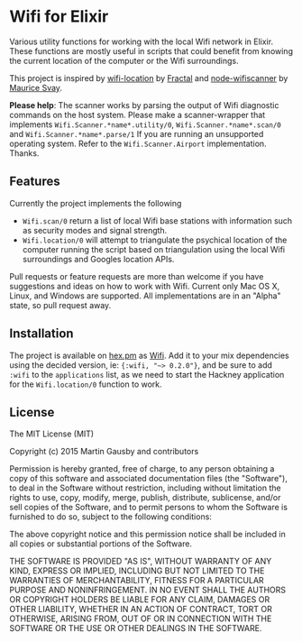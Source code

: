 Wifi for Elixir
===============
Various utility functions for working with the local Wifi network in Elixir. These functions are mostly useful in scripts that could benefit from knowing the current location of the computer or the Wifi surroundings.

This project is inspired by [wifi-location](https://github.com/wearefractal/wifi-location) by [Fractal](https://github.com/wearefractal) and [node-wifiscanner](https://github.com/mauricesvay/node-wifiscanner) by [Maurice Svay](https://github.com/mauricesvay).

**Please help**: The scanner works by parsing the output of Wifi diagnostic commands on the host system. Please make a scanner-wrapper that implements `Wifi.Scanner.*name*.utility/0`, `Wifi.Scanner.*name*.scan/0` and `Wifi.Scanner.*name*.parse/1` If you are running an unsupported operating system. Refer to the `Wifi.Scanner.Airport` implementation. Thanks.


Features
--------
Currently the project implements the following

  * `Wifi.scan/0` return a list of local Wifi base stations with information such as security modes and signal strength.
  * `Wifi.location/0` will attempt to triangulate the psychical location of the computer running the script based on triangulation using the local Wifi surroundings and Googles location APIs.

Pull requests or feature requests are more than welcome if you have suggestions and ideas on how to work with Wifi. Current only Mac OS X, Linux, and Windows are supported. All implementations are in an "Alpha" state, so pull request away.


Installation
------------
The project is available on [hex.pm](https://hex.pm/) as [Wifi](http://hex.pm/packages/wifi). Add it to your mix dependencies using the decided version, ie: `{:wifi, "~> 0.2.0"}`, and be sure to add `:wifi` to the `applications` list, as we need to start the Hackney application for the `Wifi.location/0` function to work.


License
-------
The MIT License (MIT)

Copyright (c) 2015 Martin Gausby and contributors

Permission is hereby granted, free of charge, to any person obtaining a copy of this software and associated documentation files (the "Software"), to deal in the Software without restriction, including without limitation the rights to use, copy, modify, merge, publish, distribute, sublicense, and/or sell copies of the Software, and to permit persons to whom the Software is furnished to do so, subject to the following conditions:

The above copyright notice and this permission notice shall be included in all copies or substantial portions of the Software.

THE SOFTWARE IS PROVIDED "AS IS", WITHOUT WARRANTY OF ANY KIND, EXPRESS OR IMPLIED, INCLUDING BUT NOT LIMITED TO THE WARRANTIES OF MERCHANTABILITY, FITNESS FOR A PARTICULAR PURPOSE AND NONINFRINGEMENT. IN NO EVENT SHALL THE AUTHORS OR COPYRIGHT HOLDERS BE LIABLE FOR ANY CLAIM, DAMAGES OR OTHER LIABILITY, WHETHER IN AN ACTION OF CONTRACT, TORT OR OTHERWISE, ARISING FROM, OUT OF OR IN CONNECTION WITH THE SOFTWARE OR THE USE OR OTHER DEALINGS IN THE SOFTWARE.
